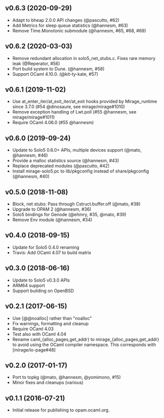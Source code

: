 ## v0.6.3 (2020-09-29)

* Adapt to bheap 2.0.0 API changes (@pascutto, #62)
* Add Metrics for sleep queue statistics (@hannesm, #63)
* Remove Time.Monotonic submodule (@hannesm, #65, #68, #69)

## v0.6.2 (2020-03-03)

* Remove redundant allocation in solo5_net_stubs.c. Fixes rare memory leak (@Reperator, #56)
* Port build system to Dune. (@hannesm, #58)
* Support OCaml 4.10.0. (@kit-ty-kate, #57)

## v0.6.1 (2019-11-02)

* Use at_enter_iter/at_exit_iter/at_exit hooks provided by Mirage_runtime
  since 3.7.0 (#54 @dinosaure, see mirage/mirage#1010)
* Remove exception handling of Lwt.poll (#55 @hannesm, see mirage/mirage#1011)
* Require OCaml 4.06.0 (#55 @hannesm)

## v0.6.0 (2019-09-24)

* Update to Solo5 0.6.0+ APIs, multiple devices support (@mato, @hannesm, #46)
* Provide a malloc statistics source (@hannesm, #43)
* Replace deprecated modules (@pascutto, #42)
* Install mirage-solo5.pc to lib/pkgconfig instead of share/pkgconfig
  (@hannesm, #40)

## v0.5.0 (2018-11-08)

* Block, net stubs: Pass through Cstruct.buffer.off (@mato, #38)
* Upgrade to OPAM 2 (@hannesm, #36)
* Solo5 bindings for Genode (@ehmry, #35, @mato, #39)
* Remove Env module (@hannesm, #34)

## v0.4.0 (2018-09-15)

* Update for Solo5 0.4.0 renaming
* Travis: Add OCaml 4.07 to build matrix

## v0.3.0 (2018-06-16)

* Update to Solo5 v0.3.0 APIs
* ARM64 support
* Support building on OpenBSD

## v0.2.1 (2017-06-15)

* Use [@@noalloc] rather than "noalloc"
* Fix warnings, formatting and cleanup
* Require OCaml 4.03
* Test also with OCaml 4.04
* Rename caml_{alloc_pages,get_addr} to mirage_{alloc_pages,get_addr}
  to avoid using the OCaml compiler namespace. This corresponds with
  [mirage/io-page#48]

## v0.2.0 (2017-01-17)

* Port to topkg (@mato, @hannesm, @yomimono, #15)
* Minor fixes and cleanups (various)

## v0.1.1 (2016-07-21)

* Initial release for publishing to opam.ocaml.org.
